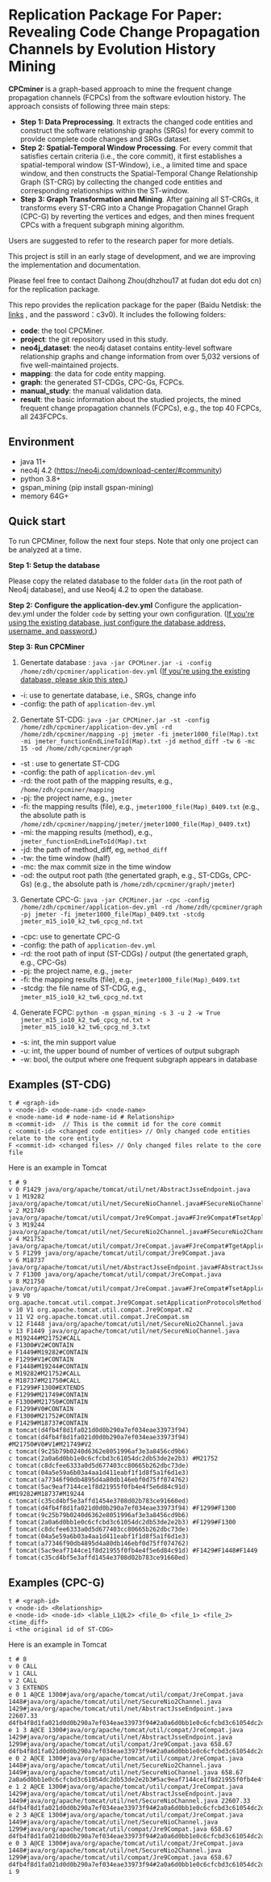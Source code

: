 # Replication Package For Paper: Revealing Code Change Propagation Channels by Evolution History Mining

**CPCminer** is a graph-based approach to mine the frequent change propagation channels (FCPCs) from the software evloution history. The approach consists of following three main steps: 

+ **Step 1: Data Preprocessing**. It extracts the changed code entities and construct the software relationship graphs (SRGs) for every commit to provide complete code changes and SRGs dataset. 
+ **Step 2: Spatial-Temporal Window Processing**. For every commit that satisfies certain criteria (i.e., the core commit), it first establishes a spatial-temporal window (ST-Window), i.e., a limited time and space window, and then constructs the Spatial-Temporal Change Relationship Graph (ST-CRG) by collecting the changed code entities and corresponding relationships within the ST-window.
+ **Step 3: Graph Transformation and Mining**. After gaining all ST-CRGs, it transforms every ST-CRG into a Change Propagation Channel Graph (CPC-G) by reverting the vertices and edges, and then mines frequent CPCs with a frequent subgraph mining algorithm.

Users are suggested to refer to the research paper for more detials.

This project is still in an early stage of development, and we are improving the implementation and documentation. 

Please feel free to contact Daihong Zhou(dhzhou17 at fudan dot edu dot cn) for the replication package.



This repo provides  the replication package for the paper (Baidu Netdisk: the [links](https://pan.baidu.com/s/1kxYhFxe3wgp2-YwAcMFWQw) , and the password：c3v0). It includes the following folders:

* **code**:  the tool CPCMiner.  
* **project**: the git repository used in this study. 
* **neo4j_dataset**: the neo4j dataset contains entity-level software relationship graphs and change information from over 5,032 versions of five well-maintained projects. 
* **mapping**: the data for code entity mapping.
* **graph**: the generated ST-CDGs, CPC-Gs, FCPCs.
* **manual_study**: the manual validation data. 
* **result**:  the basic information about the studied projects, the mined frequent change propagation channels (FCPCs), e.g., the top 40 FCPCs, all 243FCPCs.



## Environment

- java 11+
- neo4j 4.2 (https://neo4j.com/download-center/#community)
- python 3.8+
- gspan_mining  (pip install gspan-mining)
- memory 64G+ 

## Quick start
To run CPCMiner, follow the next four steps.  Note that only one project can be analyzed at a time.

**Step 1: Setup the database**

Please copy the related database to the folder `data` (in the root path of Neo4j database), and use Neo4j 4.2 to open the database.  

**Step 2:  Configure the application-dev.yml**
Configure the application-dev.yml under the folder `code` by setting your own configuration. (<u>If you're using the existing database, just configure the database address, username, and password.</u>)

**Step 3:  Run CPCMiner**

1. Genertate database : `java -jar CPCMiner.jar -i -config /home/zdh/cpcminer/application-dev.yml`   (<u>If you're using the existing database, please skip this step.</u>)

- -i: use to genertate database, i.e., SRGs, change info
- -config: the path of `application-dev.yml`

2. Genertate ST-CDG: `java -jar CPCMiner.jar -st -config /home/zdh/cpcminer/application-dev.yml -rd /home/zdh/cpcminer/mapping -pj jmeter -fi jmeter1000_file(Map).txt -mi jmeter_functionEndLineToId(Map).txt -jd method_diff -tw 6 -mc 15 -od /home/zdh/cpcminer/graph`

- -st : use to genertate ST-CDG
- -config: the path of `application-dev.yml`
- -rd: the root path of the mapping results, e.g., `/home/zdh/cpcminer/mapping`
- -pj: the project name, e.g., `jmeter`
- -fi: the mapping results (file), e.g., `jmeter1000_file(Map)_0409.txt` (e.g., the absolute path is `/home/zdh/cpcminer/mapping/jmeter/jmeter1000_file(Map)_0409.txt`)
- -mi: the mapping results (method), e.g., `jmeter_functionEndLineToId(Map).txt`
- -jd: the path of method_diff, eg, `method_diff`
- -tw: the time window (half)
- -mc: the max commit size in the time window
- -od: the output root path (the genertated graph, e.g., ST-CDGs, CPC-Gs) (e.g., the absolute path is `/home/zdh/cpcminer/graph/jmeter`)

3. Genertate CPC-G: `java -jar CPCMiner.jar -cpc -config /home/zdh/cpcminer/application-dev.yml -rd /home/zdh/cpcminer/graph -pj jmeter -fi jmeter1000_file(Map)_0409.txt -stcdg jmeter_m15_io10_k2_tw6_cpcg_nd.txt`

- -cpc: use to genertate CPC-G
- -config: the path of `application-dev.yml`
- -rd: the root path of input (ST-CDGs) / output (the genertated graph, e.g., CPC-Gs)
- -pj: the project name, e.g., `jmeter`
- -fi: the mapping results (file), e.g., `jmeter1000_file(Map)_0409.txt`
- -stcdg: the file name of ST-CDG, e.g., `jmeter_m15_io10_k2_tw6_cpcg_nd.txt`

4. Generate FCPC: `python -m gspan_mining -s 3 -u 2 -w True jmeter_m15_io10_k2_tw6_cpcg_nd.txt > jmeter_m15_io10_k2_tw6_cpcg_nd_3.txt` 

- -s: int, the min support value
- -u:  int, the upper bound of number of vertices of output subgraph
- -w: bool, the output where one frequent subgraph appears in database

## Examples (ST-CDG)
```
t # <graph-id>
v <node-id> <node-name-id> <node-name> 
e <node-name-id # node-name-id # Relationship> 
m <commit-id>  // This is the commit id for the core commit
c <commit-id> <changed code entities> // Only changed code entities relate to the core entity
F <commit-id> <changed files> // Only changed files relate to the core file
```
Here is an example in Tomcat
```
t # 9
v 0 F1429 java/org/apache/tomcat/util/net/AbstractJsseEndpoint.java
v 1 M19282 java/org/apache/tomcat/util/net/SecureNioChannel.java#FSecureNioChannel#Thandshake(boolean,boolean)#M
v 2 M21749 java/org/apache/tomcat/util/compat/Jre9Compat.java#FJre9Compat#TsetApplicationProtocols(SSLParameters,String[])#M
v 3 M19244 java/org/apache/tomcat/util/net/SecureNio2Channel.java#FSecureNio2Channel#ThandshakeInternal(boolean)#M
v 4 M21752 java/org/apache/tomcat/util/compat/JreCompat.java#FJreCompat#TgetApplicationProtocol(SSLEngine)#M
v 5 F1299 java/org/apache/tomcat/util/compat/Jre9Compat.java
v 6 M18737 java/org/apache/tomcat/util/net/AbstractJsseEndpoint.java#FAbstractJsseEndpoint#TcreateSSLEngine(String,List<Cipher>,List<String>)#M
v 7 F1300 java/org/apache/tomcat/util/compat/JreCompat.java
v 8 M21750 java/org/apache/tomcat/util/compat/JreCompat.java#FJreCompat#TsetApplicationProtocols(SSLParameters,String[])#M
v 9 V0 org.apache.tomcat.util.compat.Jre9Compat.setApplicationProtocolsMethod
v 10 V1 org.apache.tomcat.util.compat.Jre9Compat.m2
v 11 V2 org.apache.tomcat.util.compat.JreCompat.sm
v 12 F1448 java/org/apache/tomcat/util/net/SecureNio2Channel.java
v 13 F1449 java/org/apache/tomcat/util/net/SecureNioChannel.java
e M19244#M21752#CALL
e F1300#V2#CONTAIN
e F1449#M19282#CONTAIN
e F1299#V1#CONTAIN
e F1448#M19244#CONTAIN
e M19282#M21752#CALL
e M18737#M21750#CALL
e F1299#F1300#EXTENDS
e F1299#M21749#CONTAIN
e F1300#M21750#CONTAIN
e F1299#V0#CONTAIN
e F1300#M21752#CONTAIN
e F1429#M18737#CONTAIN
m tomcat(d4fb4f8d1fa021d0d0b290a7ef034eae33973f94)
c tomcat(d4fb4f8d1fa021d0d0b290a7ef034eae33973f94) #M21750#V0#V1#M21749#V2
c tomcat(9c25b79b0240d6362e8051996af3e3a8456cd9b6) 
c tomcat(2a0a6d0bb1e0c6cfcbd3c61054dc2db53de2e2b3) #M21752
c tomcat(c8dcfee6333a0d5d677403cc80665b262dbc73de) 
c tomcat(04a5e59a6b03a4aa1d411eabf1f1d8f5a1f6d1e3) 
c tomcat(a77346f90db4895d4a80db146ebf0d75ff074762) 
c tomcat(5ac9eaf7144ce1f8d21955f0fb4e4f5e6d84c91d) #M19282#M18737#M19244
c tomcat(c35cd4bf5e3affd1454e3708d02b783ce91660ed) 
f tomcat(d4fb4f8d1fa021d0d0b290a7ef034eae33973f94) #F1299#F1300
f tomcat(9c25b79b0240d6362e8051996af3e3a8456cd9b6) 
f tomcat(2a0a6d0bb1e0c6cfcbd3c61054dc2db53de2e2b3) #F1299#F1300
f tomcat(c8dcfee6333a0d5d677403cc80665b262dbc73de) 
f tomcat(04a5e59a6b03a4aa1d411eabf1f1d8f5a1f6d1e3) 
f tomcat(a77346f90db4895d4a80db146ebf0d75ff074762) 
f tomcat(5ac9eaf7144ce1f8d21955f0fb4e4f5e6d84c91d) #F1429#F1448#F1449
f tomcat(c35cd4bf5e3affd1454e3708d02b783ce91660ed) 
```
## Examples (CPC-G)
```
t # <graph-id>
v <node-id> <Relationship> 
e <node-id> <node-id> <lable_L1@L2> <file_0> <file_1> <file_2> <time_diff>
i <the original id of ST-CDG>  
```
Here is an example in Tomcat
```
t # 8
v 0 CALL
v 1 CALL
v 2 CALL
v 3 EXTENDS
e 0 1 A@CE 1300#java/org/apache/tomcat/util/compat/JreCompat.java 1448#java/org/apache/tomcat/util/net/SecureNio2Channel.java 1429#java/org/apache/tomcat/util/net/AbstractJsseEndpoint.java 22607.33 d4fb4f8d1fa021d0d0b290a7ef034eae33973f94#2a0a6d0bb1e0c6cfcbd3c61054dc2db53de2e2b3#5ac9eaf7144ce1f8d21955f0fb4e4f5e6d84c91d
e 1 3 A@CE 1300#java/org/apache/tomcat/util/compat/JreCompat.java 1429#java/org/apache/tomcat/util/net/AbstractJsseEndpoint.java 1299#java/org/apache/tomcat/util/compat/Jre9Compat.java 658.67 d4fb4f8d1fa021d0d0b290a7ef034eae33973f94#2a0a6d0bb1e0c6cfcbd3c61054dc2db53de2e2b3#5ac9eaf7144ce1f8d21955f0fb4e4f5e6d84c91d
e 0 2 A@CE 1300#java/org/apache/tomcat/util/compat/JreCompat.java 1448#java/org/apache/tomcat/util/net/SecureNio2Channel.java 1449#java/org/apache/tomcat/util/net/SecureNioChannel.java 658.67 2a0a6d0bb1e0c6cfcbd3c61054dc2db53de2e2b3#5ac9eaf7144ce1f8d21955f0fb4e4f5e6d84c91d
e 1 2 A@CE 1300#java/org/apache/tomcat/util/compat/JreCompat.java 1429#java/org/apache/tomcat/util/net/AbstractJsseEndpoint.java 1449#java/org/apache/tomcat/util/net/SecureNioChannel.java 22607.33 d4fb4f8d1fa021d0d0b290a7ef034eae33973f94#2a0a6d0bb1e0c6cfcbd3c61054dc2db53de2e2b3#5ac9eaf7144ce1f8d21955f0fb4e4f5e6d84c91d
e 2 3 A@CE 1300#java/org/apache/tomcat/util/compat/JreCompat.java 1449#java/org/apache/tomcat/util/net/SecureNioChannel.java 1299#java/org/apache/tomcat/util/compat/Jre9Compat.java 658.67 d4fb4f8d1fa021d0d0b290a7ef034eae33973f94#2a0a6d0bb1e0c6cfcbd3c61054dc2db53de2e2b3#5ac9eaf7144ce1f8d21955f0fb4e4f5e6d84c91d
e 0 3 A@CE 1300#java/org/apache/tomcat/util/compat/JreCompat.java 1448#java/org/apache/tomcat/util/net/SecureNio2Channel.java 1299#java/org/apache/tomcat/util/compat/Jre9Compat.java 658.67 d4fb4f8d1fa021d0d0b290a7ef034eae33973f94#2a0a6d0bb1e0c6cfcbd3c61054dc2db53de2e2b3#5ac9eaf7144ce1f8d21955f0fb4e4f5e6d84c91d
i 9
```
